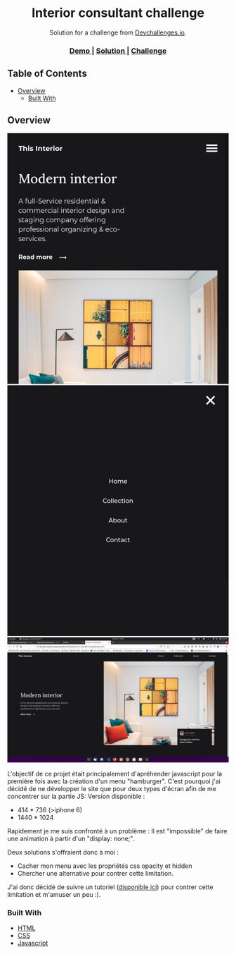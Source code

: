 <!-- Please update value in the {}  -->

<h1 align="center">Interior consultant challenge</h1>

<div align="center">
   Solution for a challenge from  <a href="http://devchallenges.io" target="_blank">Devchallenges.io</a>.
</div>

<div align="center">
  <h3>
    <a href="https://dubar-jeremy.github.io/interior-consultant-challenge/">
      Demo
    </a>
    <span> | </span>
    <a href="https://github.com/dubar-jeremy/interior-consultant-challenge">
      Solution
    </a>
    <span> | </span>
    <a href="https://devchallenges.io/challenges/Jymh2b2FyebRTUljkNcb">
      Challenge
    </a>
  </h3>
</div>

<!-- TABLE OF CONTENTS -->

## Table of Contents

- [Overview](#overview)
  - [Built With](#built-with)

<!-- OVERVIEW -->

## Overview

![screenshot](https://github.com/dubar-jeremy/interior-consultant-challenge/blob/main/mobile.png)
![screenshot](https://github.com/dubar-jeremy/interior-consultant-challenge/blob/main/mobile2.png)
![screenshot](https://github.com/dubar-jeremy/interior-consultant-challenge/blob/main/desktop.png)

L'objectif de ce projet était principalement d'apréhender javascript pour la première fois avec la création d'un menu "hamburger".
C'est pourquoi j'ai décidé de ne développer le site que pour deux types d'écran afin de me concentrer sur la partie JS:
Version disponible : 
* 414 * 736 (>iphone 6)
* 1440 * 1024

Rapidement je me suis confronté à un problème : Il est "impossible" de faire une animation à partir d'un "display: none;".

Deux solutions s'offraient donc à moi :
* Cacher mon menu avec les propriétés css opacity et hidden
* Chercher une alternative pour contrer cette limitation. 
  
J'ai donc décidé de suivre un tutoriel ([disponible ici](https://www.impressivewebs.com/animate-display-block-none/)) pour contrer cette limitation et m'amuser un peu :).

### Built With


- [HTML](https://developer.mozilla.org/fr/docs/Web/HTML)
- [CSS](https://developer.mozilla.org/fr/docs/Web/CSS)
- [Javascript](https://developer.mozilla.org/fr/docs/Web/JavaScript)